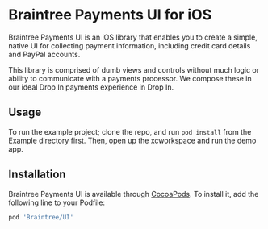 # Braintree Payments UI for iOS

Braintree Payments UI is an iOS library that enables you to create a simple, native UI for collecting payment information, including credit card details and PayPal accounts.

This library is comprised of dumb views and controls without much logic or ability to communicate with a payments processor. We compose these in our ideal Drop In payments experience in Drop In.

## Usage

To run the example project; clone the repo, and run `pod install` from the Example directory first. Then, open up the xcworkspace and run the demo app.

## Installation

Braintree Payments UI is available through [CocoaPods](http://cocoapods.org). To install
it, add the following line to your Podfile:

```ruby
pod 'Braintree/UI'
```
